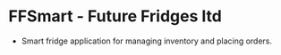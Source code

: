 # FFSmart - Future Fridges ltd
* Smart fridge application for managing inventory and placing orders. 
